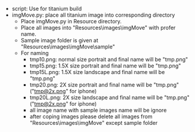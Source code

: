 + script: Use for titanium  build
+ imgMove.py: place all titanium image into corresponding directory
	* Place imgMove.py in Resource directory.
	* Place all images into "Resources\images\imgMove" with profer name.
	* Sample image folder is given at "Resources\images\imgMove\sample"
	* For naming
		- tmp10.png: normal size portrait and final name will be "tmp.png"
		- tmp15.png: 1.5X size portrait and final name will be "tmp.png"
		- tmp15L.png: 1.5X size landscape and final name will be "tmp.png"
		- tmp20.png: 2X size portrait and final name will be "tmp.png" ("tmp@2x.png" for iphone)
		- tmp20L.png: 2X size landscape and final name will be "tmp.png" ("tmp@2x.png" for iphone)
		- all image name with sample images name will be ignore
		- after coping images please delete all images from "Resources\images\imgMove" except sample folder  
	